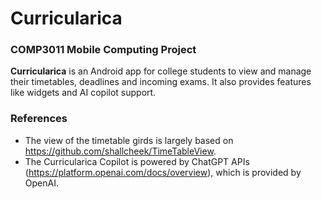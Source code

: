 # Curricularica
### COMP3011 Mobile Computing Project

**Curricularica** is an Android app for college students to view and manage their timetables, deadlines and incoming exams. It also provides features like widgets and AI copilot support.

### References

+ The view of the timetable girds is largely based on https://github.com/shallcheek/TimeTableView.
+ The Curricularica Copilot is powered by ChatGPT APIs (https://platform.openai.com/docs/overview), which is provided by OpenAI. 
